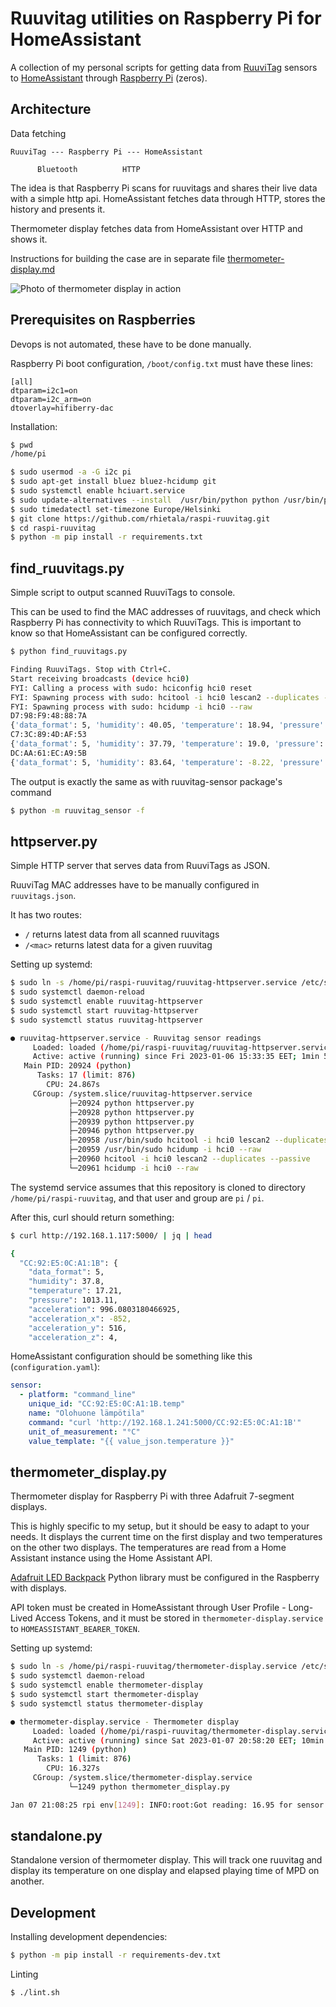 # Ruuvitag utilities on Raspberry Pi for HomeAssistant

A collection of my personal scripts for getting data from
[RuuviTag](https://ruuvi.com/) sensors to
[HomeAssistant](https://www.home-assistant.io/) through
[Raspberry Pi](https://www.raspberrypi.org/) (zeros).

## Architecture

Data fetching

```
RuuviTag --- Raspberry Pi --- HomeAssistant

      Bluetooth          HTTP
```

The idea is that Raspberry Pi scans for ruuvitags and shares their live data with
a simple http api. HomeAssistant fetches data through HTTP, stores the history
and presents it.

Thermometer display fetches data from HomeAssistant over HTTP and shows it.

Instructions for building the case are in separate file
[thermometer-display.md](thermometer-display.md)

![Photo of thermometer display in action](img/IMG_2431.jpeg)

## Prerequisites on Raspberries

Devops is not automated, these have to be done manually.

Raspberry Pi boot configuration, `/boot/config.txt` must have these lines:

```
[all]
dtparam=i2c1=on
dtparam=i2c_arm=on
dtoverlay=hifiberry-dac
```

Installation:

```sh
$ pwd
/home/pi

$ sudo usermod -a -G i2c pi
$ sudo apt-get install bluez bluez-hcidump git
$ sudo systemctl enable hciuart.service
$ sudo update-alternatives --install  /usr/bin/python python /usr/bin/python3 1
$ sudo timedatectl set-timezone Europe/Helsinki
$ git clone https://github.com/rhietala/raspi-ruuvitag.git
$ cd raspi-ruuvitag
$ python -m pip install -r requirements.txt
```

## find_ruuvitags.py

Simple script to output scanned RuuviTags to console.

This can be used to find the MAC addresses of ruuvitags, and check which Raspberry Pi
has connectivity to which RuuviTags. This is important to know so that HomeAssistant
can be configured correctly.

```sh
$ python find_ruuvitags.py

Finding RuuviTags. Stop with Ctrl+C.
Start receiving broadcasts (device hci0)
FYI: Calling a process with sudo: hciconfig hci0 reset
FYI: Spawning process with sudo: hcitool -i hci0 lescan2 --duplicates --passive
FYI: Spawning process with sudo: hcidump -i hci0 --raw
D7:98:F9:48:88:7A
{'data_format': 5, 'humidity': 40.05, 'temperature': 18.94, 'pressure': 1013.12, 'acceleration': 1053.9525606022312, 'acceleration_x': 880, 'acceleration_y': -580, 'acceleration_z': -4, 'tx_power': 4, 'battery': 2844, 'movement_counter': 27, 'measurement_sequence_number': 48598, 'mac': 'd798f948887a'}
C7:3C:89:4D:AF:53
{'data_format': 5, 'humidity': 37.79, 'temperature': 19.0, 'pressure': 1013.73, 'acceleration': 1032.4495145042201, 'acceleration_x': 1032, 'acceleration_y': 28, 'acceleration_z': -12, 'tx_power': 4, 'battery': 2904, 'movement_counter': 53, 'measurement_sequence_number': 48333, 'mac': 'c73c894daf53'}
DC:AA:61:EC:A9:5B
{'data_format': 5, 'humidity': 83.64, 'temperature': -8.22, 'pressure': 1014.29, 'acceleration': 1057.4686756590004, 'acceleration_x': 1036, 'acceleration_y': -212, 'acceleration_z': 0, 'tx_power': 4, 'battery': 2577, 'movement_counter': 221, 'measurement_sequence_number': 47305, 'mac': 'dcaa61eca95b'}
```

The output is exactly the same as with ruuvitag-sensor package's command

```sh
$ python -m ruuvitag_sensor -f
```

## httpserver.py

Simple HTTP server that serves data from RuuviTags as JSON.

RuuviTag MAC addresses have to be manually configured in `ruuvitags.json`.

It has two routes:

- `/` returns latest data from all scanned ruuvitags
- `/<mac>` returns latest data for a given ruuvitag

Setting up systemd:

```sh
$ sudo ln -s /home/pi/raspi-ruuvitag/ruuvitag-httpserver.service /etc/systemd/system/
$ sudo systemctl daemon-reload
$ sudo systemctl enable ruuvitag-httpserver
$ sudo systemctl start ruuvitag-httpserver
$ sudo systemctl status ruuvitag-httpserver

● ruuvitag-httpserver.service - Ruuvitag sensor readings
     Loaded: loaded (/home/pi/raspi-ruuvitag/ruuvitag-httpserver.service; enabled; vendor preset: enabled)
     Active: active (running) since Fri 2023-01-06 15:33:35 EET; 1min 51s ago
   Main PID: 20924 (python)
      Tasks: 17 (limit: 876)
        CPU: 24.867s
     CGroup: /system.slice/ruuvitag-httpserver.service
             ├─20924 python httpserver.py
             ├─20928 python httpserver.py
             ├─20939 python httpserver.py
             ├─20946 python httpserver.py
             ├─20958 /usr/bin/sudo hcitool -i hci0 lescan2 --duplicates --passive
             ├─20959 /usr/bin/sudo hcidump -i hci0 --raw
             ├─20960 hcitool -i hci0 lescan2 --duplicates --passive
             └─20961 hcidump -i hci0 --raw
```

The systemd service assumes that this repository is cloned to directory
`/home/pi/raspi-ruuvitag`, and that user and group are `pi` / `pi`.

After this, curl should return something:

```sh
$ curl http://192.168.1.117:5000/ | jq | head

{
  "CC:92:E5:0C:A1:1B": {
    "data_format": 5,
    "humidity": 37.8,
    "temperature": 17.21,
    "pressure": 1013.11,
    "acceleration": 996.0803180466925,
    "acceleration_x": -852,
    "acceleration_y": 516,
    "acceleration_z": 4,
```

HomeAssistant configuration should be something like this (`configuration.yaml`):

```yaml
sensor:
  - platform: "command_line"
    unique_id: "CC:92:E5:0C:A1:1B.temp"
    name: "Olohuone lämpötila"
    command: "curl 'http://192.168.1.241:5000/CC:92:E5:0C:A1:1B'"
    unit_of_measurement: "°C"
    value_template: "{{ value_json.temperature }}"
```

## thermometer_display.py

Thermometer display for Raspberry Pi with three Adafruit 7-segment displays.

This is highly specific to my setup, but it should be easy to adapt to your
needs. It displays the current time on the first display and two temperatures
on the other two displays. The temperatures are read from a Home Assistant
instance using the Home Assistant API.

[Adafruit LED Backpack](https://github.com/adafruit/Adafruit_Python_LED_Backpack)
Python library must be configured in the Raspberry with displays.

API token must be created in HomeAssistant through User Profile - Long-Lived
Access Tokens, and it must be stored in `thermometer-display.service` to
`HOMEASSISTANT_BEARER_TOKEN`.

Setting up systemd:

```sh
$ sudo ln -s /home/pi/raspi-ruuvitag/thermometer-display.service /etc/systemd/system/
$ sudo systemctl daemon-reload
$ sudo systemctl enable thermometer-display
$ sudo systemctl start thermometer-display
$ sudo systemctl status thermometer-display

● thermometer-display.service - Thermometer display
     Loaded: loaded (/home/pi/raspi-ruuvitag/thermometer-display.service; enabled; vendor preset: enabled)
     Active: active (running) since Sat 2023-01-07 20:58:20 EET; 10min ago
   Main PID: 1249 (python)
      Tasks: 1 (limit: 876)
        CPU: 16.327s
     CGroup: /system.slice/thermometer-display.service
             └─1249 python thermometer_display.py

Jan 07 21:08:25 rpi env[1249]: INFO:root:Got reading: 16.95 for sensor sensor.a11b_temperature
```

## standalone.py

Standalone version of thermometer display. This will track one ruuvitag and display
its temperature on one display and elapsed playing time of MPD on another.

## Development

Installing development dependencies:

```sh
$ python -m pip install -r requirements-dev.txt
```

Linting

```sh
$ ./lint.sh
```
